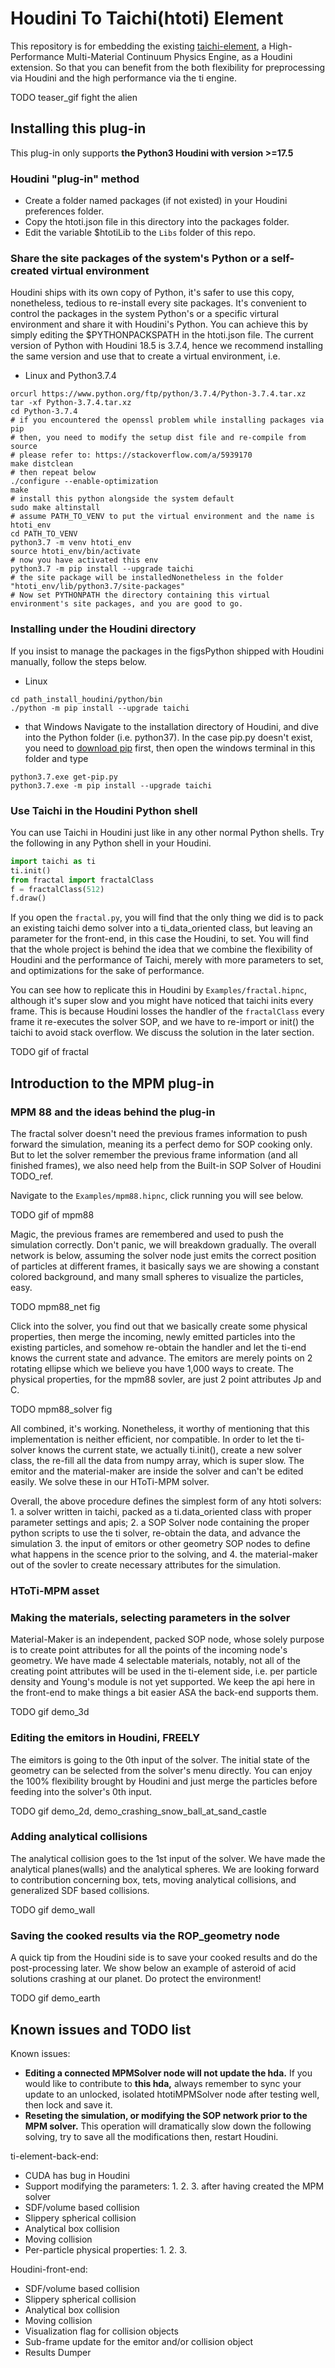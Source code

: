 # Houdini To Taichi(htoti) Element

This repository is for embedding the existing [taichi-element](https://github.com/taichi-dev/taichi_elements), a High-Performance Multi-Material Continuum Physics Engine, as a Houdini extension. So that you can benefit from the both flexibility for preprocessing via Houdini and the high performance via the ti engine.

TODO teaser_gif fight the alien

## Installing this plug-in
This plug-in only supports **the Python3 Houdini with version >=17.5**

### Houdini "plug-in" method

- Create a folder named packages (if not existed) in your Houdini preferences folder.
- Copy the htoti.json file in this directory into the packages folder.
- Edit the variable $htotiLib to the `Libs` folder of this repo.

### Share the site packages of the system's Python or a self-created virtual environment
Houdini ships with its own copy of Python, it's safer to use this copy, nonetheless, tedious to re-install every site packages. It's convenient to control the packages in the system Python's or a specific virtural environment and share it with Houdini's Python. You can achieve this by simply editing the $PYTHONPACKSPATH in the htoti.json file. The current version of Python with Houdini 18.5 is 3.7.4, hence we recommend installing the same version and use that to create a virtual environment, i.e.

- Linux and Python3.7.4
```shell
orcurl https://www.python.org/ftp/python/3.7.4/Python-3.7.4.tar.xz
tar -xf Python-3.7.4.tar.xz
cd Python-3.7.4
# if you encountered the openssl problem while installing packages via pip
# then, you need to modify the setup dist file and re-compile from source
# please refer to: https://stackoverflow.com/a/5939170
make distclean
# then repeat below
./configure --enable-optimization
make
# install this python alongside the system default
sudo make altinstall
# assume PATH_TO_VENV to put the virtual environment and the name is htoti_env
cd PATH_TO_VENV
python3.7 -m venv htoti_env
source htoti_env/bin/activate
# now you have activated this env
python3.7 -m pip install --upgrade taichi
# the site package will be installedNonetheless in the folder "htoti_env/lib/python3.7/site-packages"
# Now set PYTHONPATH the directory containing this virtual environment's site packages, and you are good to go.
```

### Installing under the Houdini directory
If you insist to manage the packages in the figsPython shipped with Houdini manually, follow the steps below.

- Linux
```shell
cd path_install_houdini/python/bin
./python -m pip install --upgrade taichi
```

- that Windows
Navigate to the installation directory of Houdini, and dive into the Python folder (i.e. python37). In the case pip.py doesn't exist, you need to [download pip](https://bootstrap.pypa.io/get-pip.py) first, then open the windows terminal in this folder and type

```shell
python3.7.exe get-pip.py
python3.7.exe -m pip install --upgrade taichi
```

### Use Taichi in the Houdini Python shell
You can use Taichi in Houdini just like in any other normal Python shells. Try the following in any Python shell in your Houdini.
```python
import taichi as ti
ti.init()
from fractal import fractalClass
f = fractalClass(512)
f.draw()
```

If you open the `fractal.py`, you will find that the only thing we did is to pack an existing taichi demo solver into a ti_data_oriented class, but leaving an parameter for the front-end, in this case the Houdini, to set. You will find that the whole project is behind the idea that we combine the flexibility of Houdini and the performance of Taichi, merely with more parameters to set, and optimizations for the sake of performance.

You can see how to replicate this in Houdini by `Examples/fractal.hipnc`, although it's super slow and you might have noticed that taichi inits every frame. This is because Houdini losses the handler of the `fractalClass` every frame it re-executes the solver SOP, and we have to re-import or init() the taichi to avoid stack overflow. We discuss the solution in the later section.

TODO gif of fractal

## Introduction to the MPM plug-in

### MPM 88 and the ideas behind the plug-in

The fractal solver doesn't need the previous frames information to push forward the simulation, meaning its a perfect demo for SOP cooking only. But to let the solver remember the previous frame information (and all finished frames), we also need help from the Built-in SOP Solver of Houdini TODO_ref.

Navigate to the  `Examples/mpm88.hipnc`, click running you will see below.

TODO gif of mpm88

Magic, the previous frames are remembered and used to push the simulation correctly. Don't panic, we will breakdown gradually. The overall network is below,  assuming the solver node just emits the correct position of particles at different frames, it basically says we are showing a constant colored background, and many small spheres to visualize the particles, easy.

TODO mpm88_net fig

Click into the solver, you find out that we basically create some physical properties, then merge the incoming, newly emitted particles into the existing particles, and somehow re-obtain the handler and let the ti-end knows the current state and advance. The emitors are merely points on 2 rotating ellipse which we believe you have 1,000 ways to create. The physical properties, for the mpm88 sovler, are just 2 point attributes Jp and C.

TODO mpm88_solver fig

All combined, it's working. Nonetheless, it worthy of mentioning that this implementation is neither efficient, nor compatible. In order to let the ti-solver knows the current state, we actually ti.init(), create a new solver class, the re-fill all the data from numpy array, which is super slow. The emitor and the material-maker are inside the solver and can't be edited easily. We solve these in our HToTi-MPM solver.

Overall, the above procedure defines the simplest form of any htoti solvers: 1. a solver written in taichi, packed as a ti.data_oriented class with proper parameter settings and apis; 2. a SOP Solver node containing the proper python scripts to use the ti solver, re-obtain the data, and advance the simulation 3. the input of emitors or other geometry SOP nodes to define what happens in the scence prior to the solving, and 4. the material-maker out of the sovler to create necessary attributes for the simulation.

### HToTi-MPM asset

### Making the materials, selecting parameters in the solver

Material-Maker is an independent, packed SOP node, whose solely purpose is to create point attributes for all the points of the incoming node's geometry. We have made 4 selectable materials, notably, not all of the creating point attributes will be used in the ti-element side, i.e. per particle density and Young's module is not yet supported. We keep the api here in the front-end to make things a bit easier ASA the back-end supports them.

TODO gif demo_3d

### Editing the emitors in Houdini, FREELY

The eimitors is going to the 0th input of the solver. The initial state of the geometry can be selected from the solver's menu directly. You can enjoy the 100% flexibility brought by Houdini and just merge the particles before feeding into the solver's 0th input.

TODO gif demo_2d, demo_crashing_snow_ball_at_sand_castle

### Adding analytical collisions

The analytical collision goes to the 1st input of the solver. We have made the analytical planes(walls) and the analytical spheres. We are looking forward to contribution concerning box, tets, moving analytical collisions, and generalized SDF based collisions.

TODO gif demo_wall

### Saving the cooked results via the ROP_geometry node

A quick tip from the Houdini side is to save your cooked results and do the post-processing later. We show below an example of asteroid of acid solutions crashing at our planet. Do protect the environment!

TODO gif demo_earth

## Known issues and TODO list

Known issues:

- **Editing a connected MPMSolver node will not update the hda.** If you would like to contribute to **this hda,** always remember to sync your update to an unlocked, isolated htotiMPMSolver node after testing well, then lock and save it.
- **Reseting the simulation, or modifying the SOP network prior to the MPM solver.** This operation will dramatically slow down the following solving, try to save all the modifications then, restart Houdini.



ti-element-back-end:

- CUDA has bug in Houdini
- Support modifying the parameters: 1. 2. 3. after having created the MPM solver
- SDF/volume based collision
- Slippery spherical collision
- Analytical box collision
- Moving collision
- Per-particle physical properties: 1. 2. 3.



Houdini-front-end:

- SDF/volume based collision
- Slippery spherical collision
- Analytical box collision
- Moving collision
- Visualization flag for collision objects
- Sub-frame update for the emitor and/or collision object
- Results Dumper





